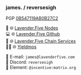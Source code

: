 ### james. / reversesigh  
PGP [0B547119AB0B27C2](https://keybase.io/reversesigh)  

:bee:  🌐 [Lavender.Five Nodes](https://lavenderfive.com)  
:computer:    🌐 [Lavender.Five Github](https://github.com/lavenderfive)  
:wrench:   🌐 [Lavender.Five Chain Services](https://services.lavenderfive.com/)  
🧑‍🚀 🌐 [Yieldmos](https://yieldmos.com)

📧 E-mail: `james@lavenderfive.com`  
💬 Discord: `reversesigh`  
💬 Element: `@incentive:matrix.org`  
  
